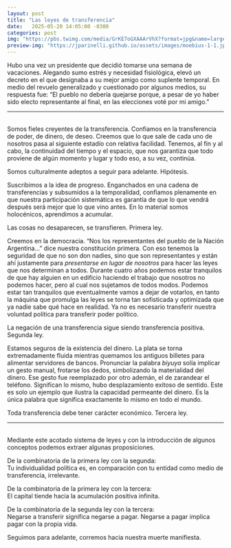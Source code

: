 ```yaml
---
layout: post
title: "Las leyes de transferencia"
date:   2025-05-20 14:05:00 -0300
categories: post
img: "https://pbs.twimg.com/media/GrKE7oGXAAArVhX?format=jpg&name=large"
preview-img: "https://jparinelli.github.io/assets/images/moebius-1-1.jpg"
---
```

Hubo una vez un presidente que decidió tomarse una semana de vacaciones. Alegando sumo estrés y necesidad fisiológica, elevó un decreto en el que designaba a su mejor amigo como suplente temporal. En medio del revuelo generalizado y cuestionado por algunos medios, su respuesta fue: “El pueblo no debería quejarse porque, a pesar de yo haber sido electo representante al final, en las elecciones voté por mi amigo.”

---

<br>
Somos fieles creyentes de la transferencia. Confiamos en la transferencia de poder, de dinero, de deseo. Creemos que lo que sale de cada uno de nosotros pasa al siguiente estadío con relativa facilidad. Tenemos, al fin y al cabo, la continuidad del tiempo y el espacio, que nos garantiza que todo proviene de algún momento y lugar y todo eso, a su vez, continúa. 

Somos culturalmente adeptos a seguir para adelante. Hipótesis.

Suscribimos a la idea de progreso. Enganchados en una cadena de transferencias y subsumidos a la temporalidad, confiamos plenamente en que nuestra participación sistemática es garantía de que lo que vendrá después será mejor que lo que vino antes. En lo material somos holocénicos, aprendimos a acumular.

Las cosas no desaparecen, se transfieren. Primera ley.

Creemos en la democracia. “Nos los representantes del pueblo de la Nación Argentina…” dice nuestra constitución primera. Con eso tenemos la seguridad de que no son don nadies, sino que son representantes y están ahí justamente para *presentarse en lugar de nosotros* para hacer las leyes que nos determinan a todos. Durante cuatro años podemos estar tranquilos de que hay alguien en un edificio haciendo el trabajo que nosotros no podemos hacer, pero al cual nos sujetamos de todos modos. Podemos estar tan tranquilos que eventualmente vamos a dejar de votarlos, en tanto la máquina que promulga las leyes se torna tan sofisticada y optimizada que ya nadie sabe qué hace en realidad. Ya no es necesario transferir nuestra voluntad política para transferir poder político.

La negación de una transferencia sigue siendo transferencia positiva. Segunda ley.

Estamos seguros de la existencia del dinero. La plata se torna extremadamente fluida mientras quemamos los antiguos billetes para alimentar servidores de bancos. Pronunciar la palabra *biyuya* solía implicar un gesto manual, frotarse los dedos, simbolizando la materialidad del dinero. Ese gesto fue reemplazado por otro ademán, el de zarandear el teléfono. Significan lo mismo, hubo desplazamiento exitoso de sentido. Este es solo un ejemplo que ilustra la capacidad permeante del dinero. Es la única palabra que significa exactamente lo mismo en todo el mundo.

Toda transferencia debe tener carácter económico. Tercera ley.

---

<br>
Mediante este acotado sistema de leyes y con la introducción de algunos conceptos podemos extraer algunas proposiciones.

De la combinatoria de la primera ley con la segunda:  
Tu individualidad política es, en comparación con tu entidad como medio de transferencia, irrelevante.

De la combinatoria de la primera ley con la tercera:  
El capital tiende hacia la acumulación positiva infinita.

De la combinatoria de la segunda ley con la tercera:  
Negarse a transferir significa negarse a pagar. Negarse a pagar implica pagar con la propia vida.

Seguimos para adelante, corremos hacia nuestra muerte manifiesta.